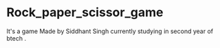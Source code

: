 # Rock_paper_scissor_game
 It's a game
 Made by Siddhant Singh currently studying in second year of btech .
